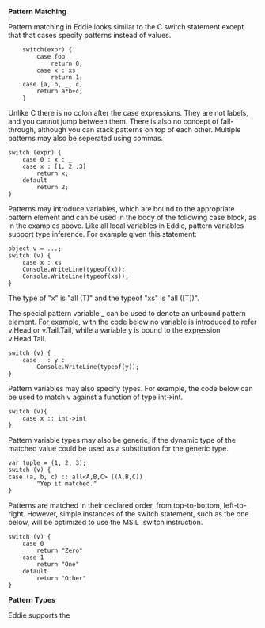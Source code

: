 **Pattern Matching**

Pattern matching in Eddie looks similar to the C switch statement except that
that cases specify patterns instead of values. 

```eddie
    switch(expr) {
        case foo
            return 0;
        case x : xs
            return 1;
	case [a, b, _, c]
	    return a*b+c;
    }
```

Unlike C there is no colon after the case expressions. They are not labels, 
and you cannot jump between them. There is also no concept of fall-through,
although you can stack patterns on top of each other. Multiple patterns may
also be seperated using commas.

    switch (expr) {
        case 0 : x : _
        case x : [1, 2 ,3] 
            return x;
        default
            return 2;
    }

Patterns may introduce variables, which are bound to the appropriate pattern 
element and can be used in the body of the following case block, as in the examples above. Like all local variables in Eddie, pattern variables support type 
inference. For example given this statement:

    object v = ...;
    switch (v) {
        case x : xs
	    Console.WriteLine(typeof(x));
	    Console.WriteLine(typeof(xs));
    }

The type of "x" is  "all<T> (T)" and the typeof "xs" is "all<T> ([T])".

The special pattern variable _ can be used to denote an unbound pattern 
element. For example, with the code below no variable is introduced to refer 
v.Head or v.Tail.Tail, while a variable y is bound to the expression 
v.Head.Tail.

    switch (v) {
        case _ : y : _
            Console.WriteLine(typeof(y));
    }

Pattern variables may also specify types. For example, the code below can be 
used to match v against a function of type int->int.

    switch (v){
        case x :: int->int
    }

Pattern variable types may also be generic, if the dynamic type of the 
matched value could be used as a substitution for the generic type. 

    var tuple = (1, 2, 3);
    switch (v) {
	case (a, b, c) :: all<A,B,C> ((A,B,C))
            "Yep it matched."
    }

Patterns are matched in their declared order, from top-to-bottom, 
left-to-right. However, simple instances of the switch statement, such as the 
one below, will be optimized to use the MSIL .switch instruction.

    switch (v) {
        case 0
            return "Zero"
        case 1
            return "One"
        default
            return "Other"
    }

**Pattern Types**

Eddie supports the 